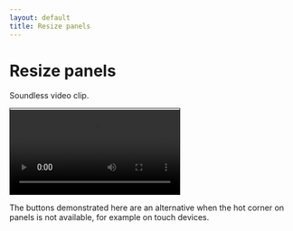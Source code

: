 ```yaml
---
layout: default
title: Resize panels
---
```


Resize panels
=============

Soundless video clip.

<video controls style="border: 1px solid; padding-top: 2px;">
    <source src="resize.mp4" type="video/mp4">
    Your browser does not support an inline <a href="resize">video</a>.
</video>

The buttons demonstrated here are an alternative when the hot corner on panels is not available, for example on touch devices.
